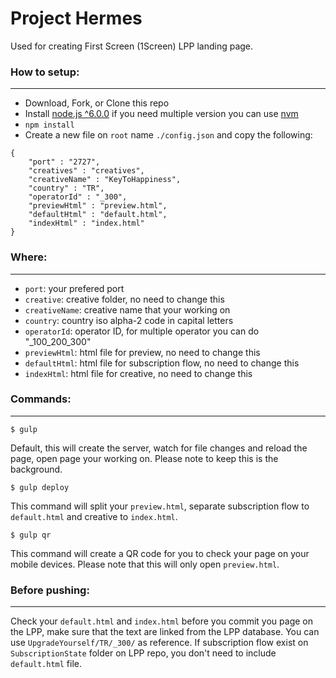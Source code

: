 # Project Hermes
Used for creating First Screen (1Screen) LPP landing page.

### How to setup:
------
* Download, Fork, or Clone this repo
* Install [node.js ^6.0.0](https://nodejs.org/en/) if you need multiple version you can use [nvm](http://nvm.sh)
* `npm install`
* Create a new file on `root` name `./config.json` and copy the following:
```
{
    "port" : "2727",
    "creatives" : "creatives",
    "creativeName" : "KeyToHappiness",
    "country" : "TR",
    "operatorId" : "_300",
    "previewHtml" : "preview.html",
    "defaultHtml" : "default.html",
    "indexHtml" : "index.html"
}
```

### Where:
------
* `port`: your prefered port
* `creative`: creative folder, no need to change this
* `creativeName`: creative name that your working on
* `country`: country iso alpha-2 code in capital letters
* `operatorId`: operator ID, for multiple operator you can do "_100_200_300"
* `previewHtml`: html file for preview, no need to change this
* `defaultHtml`: html file for subscription flow, no need to change this
* `indexHtml`: html file for creative, no need to change this

### Commands:
------

`$ gulp`

Default, this will create the server, watch for file changes and reload the page, open page your working on. Please note to keep this is the background.

`$ gulp deploy`

This command will split your `preview.html`, separate subscription flow to `default.html` and creative to `index.html`.

`$ gulp qr`

This command will create a QR code for you to check your page on your mobile devices. Please note that this will only open `preview.html`.

### Before pushing:
------

Check your `default.html` and `index.html` before you commit you page on the LPP, make sure that the text are linked from the LPP database. You can use `UpgradeYourself/TR/_300/` as reference. If subscription flow exist on `SubscriptionState` folder on LPP repo, you don't need to include `default.html` file.